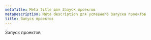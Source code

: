 ```yaml
---  
metaTitle: Meta title для Запуск проектов  
metaDescription: Meta description для успешного запуска проектов  
title: Запуск проектов  
---  
```

Запуск проектов  